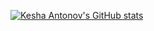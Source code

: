 [![Kesha Antonov's GitHub stats](https://github-readme-stats.vercel.app/api?username=kesha-antonov)](https://github.com/kesha-antonov)
